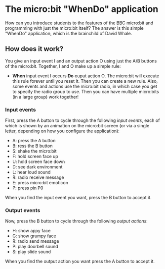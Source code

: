 # The micro:bit "WhenDo" application

How can you introduce students to the features of the BBC micro:bit
and programming with just the micro:bit itself? The answer is this
simple "WhenDo" application, which is the brainchild of David Whale.   

## How does it work?

You give an input event I and an output action O using just
the A/B buttons of the micro:bit. Together, I and O make up a simple
rule: 
- **When** input event I occurs **Do** ouput action O. 
The micro:bit will execute this rule forever until you reset it. Then you
can create a new rule. Also, some events and actions use the micro:bit
radio, in which case you get to specify the radio group to use. Then
you can have multiple micro:bits (in a large group) work together!

### Input events

First, press the A button to cycle through the following *input events*,
each of which is shown by an animation on the micro:bit screen (or via
a single letter, depending on how you configure the application):

- A: press the A button
- B: ress the B button
- S: shake the micro:bit
- F: hold screen face up
- U: hold screen face down
- D: see dark environment
- L: hear loud sound
- R: radio receive message
- E: press micro:bit emoticon
- P: press pin P0

When you find the input event you want, press the B button to accept it.

### Output events

Now, press the B button to cycle through the following *output actions*:

- H: show appy face
- G: show grumpy face
- R: radio send message
- P: play doorbell sound
- S: play slide sound

When you find the output action you want press the A button to accept it.
